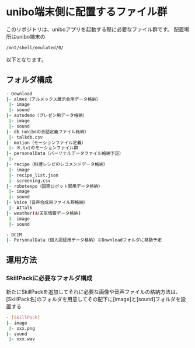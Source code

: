 # unibo端末側に配置するファイル群

このリポジトリは、uniboアプリを起動する際に必要なファイル群です。
配置場所はunibo端末の
```bash
/mnt/shell/emulated/0/
```
以下となります。

## フォルダ構成

```bash
- Download
|- almex（アルメックス展示会用データ格納）
 |- image
 |- sound
|- autodemo（プレゼン用データ格納）
 |- image
 |- sound
|- db（uniboの会話定義ファイル格納）
 |- talkdb.csv
|- motion（モーションファイル定義）
 |- ※.txtのモーションファイル群
|- personalData（パーソナルデータファイル格納予定）
 |-
|- recipe（料理レシピのレコメンドデータ格納）
 |- image
 |- recipe_list.json
 |- screening.csv
|- robotexpo（国際ロボット展用データ格納）
 |- image
 |- sound
|- Voice（音声合成用ファイル群格納）
 |- AITalk
|- weather(お天気情報データ格納)
 |- image
 |- sound

- DCIM
|- PersonalData（個人認証用データ格納）※Downloadフォルダに移動予定
```

## 運用方法

### SkillPackに必要なフォルダ構成
新たにSkillPackを追加してそれに必要な画像や音声ファイルの格納方法は、
[SkillPack名]のフォルダを用意してその配下に[image]と[sound]フォルダを設置する
```bash
- [SkillPack]
|- image
 |- xxx.png
|- sound
 |- xxx.wav
```
